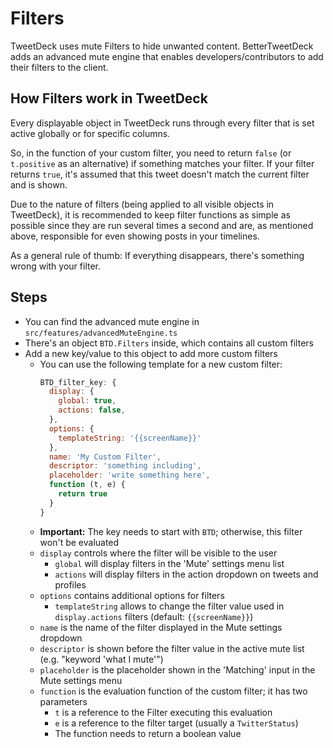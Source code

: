 # Filters

TweetDeck uses mute Filters to hide unwanted content. BetterTweetDeck adds an advanced mute engine that enables developers/contributors to
add their filters to the client.

## How Filters work in TweetDeck

Every displayable object in TweetDeck runs through every filter that is set active globally or for specific columns.

So, in the function of your custom filter, you need to return `false` (or `t.positive` as an alternative) if something matches your filter. If your filter
returns `true`, it's assumed that this tweet doesn't match the current filter and is shown.

Due to the nature of filters (being applied to all visible objects in TweetDeck), it is recommended to keep filter functions as simple as possible since they
are run several times a second and are, as mentioned above, responsible for even showing posts in your timelines.

As a general rule of thumb: If everything disappears, there's something wrong with your filter.

## Steps

- You can find the advanced mute engine in `src/features/advancedMuteEngine.ts`
- There's an object `BTD.Filters` inside, which contains all custom filters
- Add a new key/value to this object to add more custom filters
  - You can use the following template for a new custom filter:
    ```js
    BTD_filter_key: {
      display: {
        global: true,
        actions: false,
      },
      options: {
        templateString: '{{screenName}}'
      },
      name: 'My Custom Filter',
      descriptor: 'something including',
      placeholder: 'write something here',
      function (t, e) {
        return true
      }
    }
    ```
  - **Important:** The key needs to start with `BTD`; otherwise, this filter won't be evaluated
  - `display` controls where the filter will be visible to the user
    - `global` will display filters in the 'Mute' settings menu list
    - `actions` will display filters in the action dropdown on tweets and profiles
  - `options` contains additional options for filters
    - `templateString` allows to change the filter value used in `display.actions` filters (default: `{{screenName}}`)
  - `name` is the name of the filter displayed in the Mute settings dropdown
  - `descriptor` is shown before the filter value in the active mute list (e.g. "keyword 'what I mute'")
  - `placeholder` is the placeholder shown in the 'Matching' input in the Mute settings menu
  - `function` is the evaluation function of the custom filter; it has two parameters
    - `t` is a reference to the Filter executing this evaluation
    - `e` is a reference to the filter target (usually a `TwitterStatus`)
    - The function needs to return a boolean value
